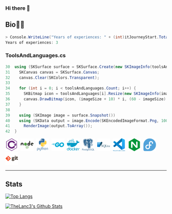 ### Hi there 👋


## Bio🧑🏻
```csharp
> Console.WriteLine("Years of experiences: " + (int)itJourneyStart.TotalYears);
Years of experiences: 3
```

### **ToolsAndLanguages.cs**
```csharp
30  using (SKSurface surface = SKSurface.Create(new SKImageInfo(toolsAndLanguages.Count * (imageSize + 10), 60)) {
31    SKCanvas canvas = SKSurface.Canvas;
32    canvas.Clear(SKColors.Transparent);
33
34    for (int i = 0; i < toolsAndLanguages.Count; i++) {
35      SKBitmap icon = toolsAndLanguages[i].Resize(new SKImageInfo(imageSize, imageSize), SKFilterQuality.High);
36      canvas.DrawBitmap(icon, (imageSize + 10) * i, (60 - imageSize) / 2);
37    }
38
39    using (SKImage image = surface.Snapshot())
40    using (SKData output = image.Encode(SKEncodedImageFormat.Png, 100))
41      RenderImage(output.ToArray());
42  }
```

<img src="https://github.com/devicons/devicon/blob/master/icons/csharp/csharp-line.svg" title="C#" alt="C#" width="40" height="40"/>&nbsp;
<img src="https://github.com/devicons/devicon/blob/master/icons/nodejs/nodejs-original-wordmark.svg" title="NodeJS" alt="NodeJS" width="40" height="40"/>&nbsp;
<img src="https://github.com/devicons/devicon/blob/master/icons/python/python-original-wordmark.svg" title="Python" alt="Python" width="40" height="40"/>&nbsp;
<img src="https://github.com/devicons/devicon/blob/master/icons/go/go-original-wordmark.svg" title="Go" alt="Go" width="40" height="40"/>&nbsp;
<img src="https://github.com/devicons/devicon/blob/master/icons/docker/docker-plain-wordmark.svg" title="Docker" alt="Docker" width="40" height="40"/>&nbsp;
<img src="https://github.com/devicons/devicon/blob/master/icons/postgresql/postgresql-plain-wordmark.svg" title="PostgreSQL" alt="PostgreSQL" width="40" height="40"/>&nbsp;
<img src="https://github.com/devicons/devicon/blob/master/icons/sqlite/sqlite-original-wordmark.svg" title="SQLite" alt="SQLite" width="40" height="40"/>&nbsp;
<img src="https://github.com/devicons/devicon/blob/master/icons/vscode/vscode-original-wordmark.svg" title="VS Code" alt="VS Code" width="40" height="40"/>&nbsp;
<img src="https://github.com/devicons/devicon/blob/master/icons/nginx/nginx-original.svg" title="Nginx" alt="Nginx" width="40" height="40"/>&nbsp;
<img src="https://github.com/devicons/devicon/blob/master/icons/fedora/fedora-plain.svg" title="Fedora" alt="Fedora" width="40" height="40"/>&nbsp;
<img src="https://github.com/devicons/devicon/blob/master/icons/git/git-original-wordmark.svg" title="Git" alt="Git" width="40" height="40"/>&nbsp;

---

## Stats

[![Top Langs](https://github-readme-stats.vercel.app/api/top-langs/?username=TheLanc3&layout=compact&theme=vision-friendly-dark)](https://github.com/TheLanc3)

[![TheLanc3's Github Stats](https://github-readme-stats.vercel.app/api?username=TheLanc3&show_icons=true&layout=compact&theme=dark)](https://github.com/TheLanc3)
